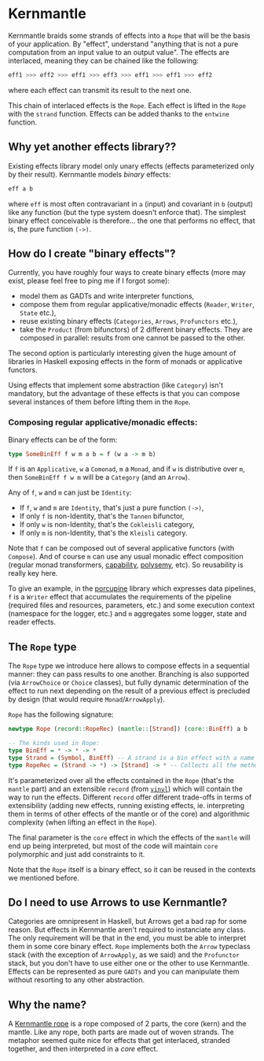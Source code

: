 # Kernmantle

Kernmantle braids some strands of effects into a `Rope` that will be the basis
of your application. By "effect", understand "anything that is not a pure computation
from an input value to an output value". The effects are interlaced, meaning they can be chained
like the following:

```haskell
eff1 >>> eff2 >>> eff1 >>> eff3 >>> eff1 >>> eff1 >>> eff2
```

where each effect can transmit its result to the next one.

This chain of interlaced effects is the `Rope`. Each effect is lifted in the
`Rope` with the `strand` function. Effects can be added thanks to the `entwine`
function.


## Why yet another effects library??

Existing effects library model only unary effects (effects parameterized only
by their result). Kernmantle models _binary_ effects:

```haskell
eff a b
```

where `eff` is most often contravariant in `a` (input) and covariant in `b`
(output) like any function (but the type system doesn't enforce that). The
simplest binary effect conceivable is therefore... the one that performs no
effect, that is, the pure function `(->)`.

## How do I create "binary effects"?

Currently, you have roughly four ways to create binary effects (more may exist,
please feel free to ping me if I forgot some):

- model them as GADTs and write interpreter functions,
- compose them from regular applicative/monadic effects (`Reader`, `Writer`,
  `State` etc.),
- reuse existing binary effects (`Categories`, `Arrows`, `Profunctors` etc.),
- take the `Product` (from bifunctors) of 2 different binary effects. They are
  composed in parallel: results from one cannot be passed to the other.

The second option is particularly interesting given the huge amount of libraries
in Haskell exposing effects in the form of monads or applicative functors.

Using effects that implement some abstraction (like `Category`) isn't mandatory,
but the advantage of these effects is that you can compose several instances of
them before lifting them in the `Rope`.

### Composing regular applicative/monadic effects:

Binary effects can be of the form:

```haskell
type SomeBinEff f w m a b = f (w a -> m b)
```

If `f` is an `Applicative`, `w` a `Comonad`, `m` a `Monad`, and if `w` is
distributive over `m`, then `SomeBinEff f w m` will be a `Category` (and an
`Arrow`).

Any of `f`, `w` and `m` can just be `Identity`:

- If `f`, `w` and `m` are `Identity`, that's just a pure function `(->)`,
- If only `f` is non-Identity, that's the `Tannen` bifunctor,
- If only `w` is non-Identity, that's the `Cokleisli` category,
- If only `m` is non-Identity, that's the `Kleisli` category.

Note that `f` can be composed out of several applicative functors (with
`Compose`). And of course `m` can use any usual monadic effect composition
(regular monad transformers, [capability](https://github.com/tweag/capability),
[polysemy](http://hackage.haskell.org/package/polysemy), etc). So reusability is
really key here.

To give an example, in the [porcupine](https://github.com/tweag/porcupine)
library which expresses data pipelines, `f` is a `Writer` effect that
accumulates the requirements of the pipeline (required files and resources,
parameters, etc.) and some execution context (namespace for the logger, etc.)
and `m` aggregates some logger, state and reader effects.

## The `Rope` type

The `Rope` type we introduce here allows to compose effects in a sequential
manner: they can pass results to one another. Branching is also supported (via
`ArrowChoice` or `Choice` classes), but fully dynamic determination of the
effect to run next depending on the result of a previous effect is precluded by
design (that would require `Monad`/`ArrowApply`).

`Rope` has the following signature:

```haskell
newtype Rope (record::RopeRec) (mantle::[Strand]) (core::BinEff) a b

-- The kinds used in Rope:
type BinEff = * -> * -> *
type Strand = (Symbol, BinEff) -- A strand is a bin effect with a name
type RopeRec = (Strand -> *) -> [Strand] -> * -- Collects all the methods to run each strand
```

It's parameterized over all the effects contained in the `Rope` (that's the
`mantle` part) and an extensible `record` (from
[`vinyl`](http://hackage.haskell.org/package/vinyl)) which will contain the way
to run the effects. Different `record` offer different trade-offs in terms of
extensibility (adding new effects, running existing effects, ie. interpreting
them in terms of other effects of the mantle or of the core) and algorithmic
complexity (when lifting an effect in the `Rope`).

The final parameter is the `core` effect in which the effects of the `mantle`
will end up being interpreted, but most of the code will maintain `core`
polymorphic and just add constraints to it.

Note that the `Rope` itself is a binary effect, so it can be reused in the
contexts we mentioned before.

## Do I need to use Arrows to use Kernmantle?

Categories are omnipresent in Haskell, but Arrows get a bad rap for some
reason. But effects in Kernmantle aren't required to instanciate any class. The
only requirement will be that in the end, you must be able to interpret them in
some core binary effect. `Rope` implements both the `Arrow` typeclass stack
(with the exception of `ArrowApply`, as we said) and the `Profunctor` stack, but
you don't have to use either one or the other to use Kernmantle. Effects can be
represented as pure `GADTs` and you can manipulate them without resorting to any
other abstraction.


## Why the name?

A [Kernmantle rope](https://en.wikipedia.org/wiki/Kernmantle_rope) is a rope
composed of 2 parts, the core (kern) and the mantle. Like any rope, both parts
are made out of woven strands. The metaphor seemed quite nice for effects that
get interlaced, stranded together, and then interpreted in a _core_ effect.
